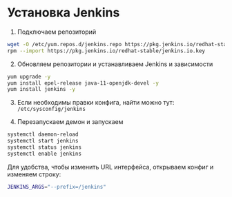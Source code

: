 # Установка Jenkins

1. Подключаем репозиторий
``` bash
wget -O /etc/yum.repos.d/jenkins.repo https://pkg.jenkins.io/redhat-stable/jenkins.repo
rpm --import https://pkg.jenkins.io/redhat-stable/jenkins.io.key
```

2. Обновляем репозитории и устанавливаем Jenkins и зависимости
``` bash
yum upgrade -y
yum install epel-release java-11-openjdk-devel -y
yum install jenkins -y
```

3. Если необходимы правки конфига, найти можно тут:
`/etc/sysconfig/jenkins`

4. Перезапускаем демон и запускаем
``` bash
systemctl daemon-reload
systemctl start jenkins
systemctl status jenkins
systemctl enable jenkins
```

Для удобства, чтобы изменить URL интерфейса, открываем конфиг и изменяем строку:

``` bash title="/etc/sysconfig/jenkins"
JENKINS_ARGS="--prefix=/jenkins"
```
